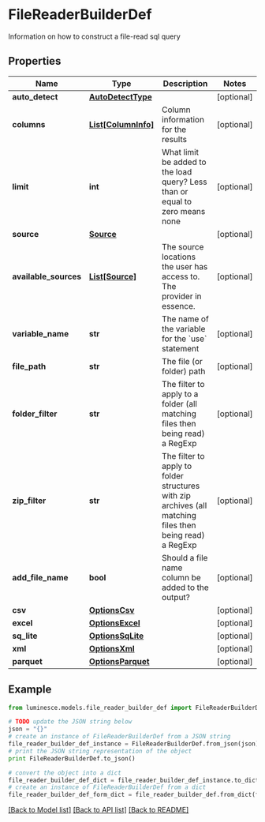 # FileReaderBuilderDef

Information on how to construct a file-read sql query

## Properties
Name | Type | Description | Notes
------------ | ------------- | ------------- | -------------
**auto_detect** | [**AutoDetectType**](AutoDetectType.md) |  | [optional] 
**columns** | [**List[ColumnInfo]**](ColumnInfo.md) | Column information for the results | [optional] 
**limit** | **int** | What limit be added to the load query?  Less than or equal to zero means none | [optional] 
**source** | [**Source**](Source.md) |  | [optional] 
**available_sources** | [**List[Source]**](Source.md) | The source locations the user has access to.  The provider in essence. | [optional] 
**variable_name** | **str** | The name of the variable for the &#x60;use&#x60; statement | [optional] 
**file_path** | **str** | The file (or folder) path | [optional] 
**folder_filter** | **str** | The filter to apply to a folder (all matching files then being read) a RegExp | [optional] 
**zip_filter** | **str** | The filter to apply to folder structures with zip archives (all matching files then being read) a RegExp | [optional] 
**add_file_name** | **bool** | Should a file name column be added to the output? | [optional] 
**csv** | [**OptionsCsv**](OptionsCsv.md) |  | [optional] 
**excel** | [**OptionsExcel**](OptionsExcel.md) |  | [optional] 
**sq_lite** | [**OptionsSqLite**](OptionsSqLite.md) |  | [optional] 
**xml** | [**OptionsXml**](OptionsXml.md) |  | [optional] 
**parquet** | [**OptionsParquet**](OptionsParquet.md) |  | [optional] 

## Example

```python
from luminesce.models.file_reader_builder_def import FileReaderBuilderDef

# TODO update the JSON string below
json = "{}"
# create an instance of FileReaderBuilderDef from a JSON string
file_reader_builder_def_instance = FileReaderBuilderDef.from_json(json)
# print the JSON string representation of the object
print FileReaderBuilderDef.to_json()

# convert the object into a dict
file_reader_builder_def_dict = file_reader_builder_def_instance.to_dict()
# create an instance of FileReaderBuilderDef from a dict
file_reader_builder_def_form_dict = file_reader_builder_def.from_dict(file_reader_builder_def_dict)
```
[[Back to Model list]](../README.md#documentation-for-models) [[Back to API list]](../README.md#documentation-for-api-endpoints) [[Back to README]](../README.md)


